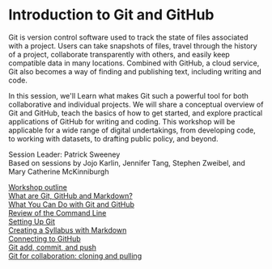 # Introduction to Git and GitHub

Git is version control software used to track the state of files associated with a project. Users can take snapshots of files, travel through the history of a project, collaborate transparently with others, and easily keep compatible data in many locations. Combined with GitHub, a cloud service, Git also becomes a way of finding and publishing text, including writing and code.

In this session, we'll Learn what makes Git such a powerful tool for both collaborative and individual projects. We will share a conceptual overview of Git and GitHub, teach the basics of how to get started, and explore practical applications of GitHub for writing and coding. This workshop will be applicable for a wide range of digital undertakings, from developing code, to working with datasets, to drafting public policy, and beyond.

Session Leader: Patrick Sweeney  
Based on sessions by Jojo Karlin, Jennifer Tang, Stephen Zweibel, and Mary Catherine McKinniburgh  

[Workshop outline](outline.md)  
[What are Git, GitHub and Markdown?](concept.md)  
[What You Can Do with Git and GitHub](examples.md)  
[Review of the Command Line](commandline.md)  
[Setting Up Git]()  
[Creating a Syllabus with Markdown](markdown.md)  
[Connecting to GitHub](github.md)  
[Git add, commit, and push](gitaction.md)  
[Git for collaboration: cloning and pulling](gitpull.md)  
